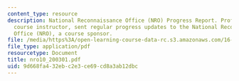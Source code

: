 ```yaml
---
content_type: resource
description: National Reconnaissance Office (NRO) Progress Report. Prof. Miller, a
  course instructor, sent regular progress updates to the National Reconnaissance
  Office (NRO), a course sponsor.
file: /media/https%3A/open-learning-course-data-rc.s3.amazonaws.com/16-83x-space-systems-engineering-spring-2002-spring-2003/9d668fa432ebc2e3ce69cd8a3ab12dbc_nro10_200301.pdf
file_type: application/pdf
resourcetype: Document
title: nro10_200301.pdf
uid: 9d668fa4-32eb-c2e3-ce69-cd8a3ab12dbc
---
```

